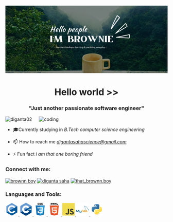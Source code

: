 ![logo](https://github.com/Diganta02/Diganta02/blob/main/top-logo.png)

<h1 align="center">Hello world >> </h1>
<h3 align="center">"Just another passionate software engineer"</h3>

<img align="right" alt="coding" width="400" padding-top="20px" src="https://media1.giphy.com/media/v1.Y2lkPTc5MGI3NjExdDdtaGM4eXZ2aWgyZ2FmazR6c3E1cWhtaXd5bTd5cnhjdjdncjRhOCZlcD12MV9pbnRlcm5hbF9naWZfYnlfaWQmY3Q9Zw/Rpl1sod1vCXK0L2SUN/giphy.gif">

<p align="left"> <img src="https://komarev.com/ghpvc/?username=diganta02&label=Profile%20views&color=0e75b6&style=flat" alt="diganta02" /> </p>

- 🎓Currently studying in *B.Tech computer science engineering*

- 📫 How to reach me *digantasahascience@gmail.com*

- ⚡ Fun fact *i am that one boring friend*

<h3 align="left">Connect with me:</h3>
<p align="left">
<a href="https://linkedin.com/in/brownn boy" target="blank"><img align="center" src="https://raw.githubusercontent.com/rahuldkjain/github-profile-readme-generator/master/src/images/icons/Social/linked-in-alt.svg" alt="brownn boy" height="30" width="40" /></a>
<a href="https://fb.com/diganta saha" target="blank"><img align="center" src="https://raw.githubusercontent.com/rahuldkjain/github-profile-readme-generator/master/src/images/icons/Social/facebook.svg" alt="diganta saha" height="30" width="40" /></a>
<a href="https://instagram.com/that_brownn.boy" target="blank"><img align="center" src="https://raw.githubusercontent.com/rahuldkjain/github-profile-readme-generator/master/src/images/icons/Social/instagram.svg" alt="that_brownn.boy" height="30" width="40" /></a>
</p>

<h3 align="left">Languages and Tools:</h3>
<p align="left"> <a href="https://www.cprogramming.com/" target="_blank" rel="noreferrer"> <img src="https://raw.githubusercontent.com/devicons/devicon/master/icons/c/c-original.svg" alt="c" width="40" height="40"/> </a> <a href="https://www.w3schools.com/cpp/" target="_blank" rel="noreferrer"> <img src="https://raw.githubusercontent.com/devicons/devicon/master/icons/cplusplus/cplusplus-original.svg" alt="cplusplus" width="40" height="40"/> </a> <a href="https://www.w3schools.com/css/" target="_blank" rel="noreferrer"> <img src="https://raw.githubusercontent.com/devicons/devicon/master/icons/css3/css3-original-wordmark.svg" alt="css3" width="40" height="40"/> </a> <a href="https://www.w3.org/html/" target="_blank" rel="noreferrer"> <img src="https://raw.githubusercontent.com/devicons/devicon/master/icons/html5/html5-original-wordmark.svg" alt="html5" width="40" height="40"/> </a> <a href="https://developer.mozilla.org/en-US/docs/Web/JavaScript" target="_blank" rel="noreferrer"> <img src="https://raw.githubusercontent.com/devicons/devicon/master/icons/javascript/javascript-original.svg" alt="javascript" width="40" height="40"/> </a> <a href="https://www.mysql.com/" target="_blank" rel="noreferrer"> <img src="https://raw.githubusercontent.com/devicons/devicon/master/icons/mysql/mysql-original-wordmark.svg" alt="mysql" width="40" height="40"/> </a> <a href="https://www.python.org" target="_blank" rel="noreferrer"> <img src="https://raw.githubusercontent.com/devicons/devicon/master/icons/python/python-original.svg" alt="python" width="40" height="40"/> </a> </p>


